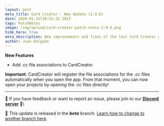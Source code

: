 ```yaml
---
layout: post
meta_title: Card Creator - New Update (2.9.6)
date: 2020-01-31T10:52:32.391Z
tags: PatchNotes
image: /img/upload/card-creator-patch-notes-2-9-6.png
hide_hero: true
meta_description: New improvements and fixes of the last Card Creator update!
author: Juan Delgado
---
```

<!--StartFragment-->

**New Features**

* Add .cc file associations to CardCreator.


**Important**: CardCreator will register the file associations for the .cc files automatically when you open the app. From that moment, you can now open your projects by opening the .cc files directly!

---

📌 If you have feedback or want to report an issue, please join to our **[Discord server](http://discord.gg/pixelatto)** 💬\

📌 This update is released in the ***beta*** branch. [Learn how to change to another branch here](/blog/beta-and-legacy-versions).